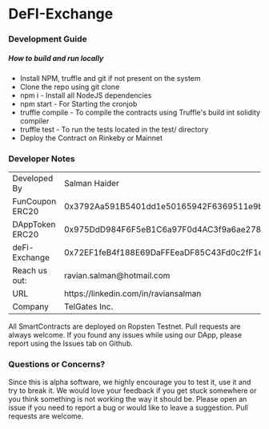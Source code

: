 # DeFI-Exchange

<h3> Development Guide </h3>
<h5>How to build and run locally</h5>

* Install NPM, truffle and git if not present on the system
* Clone the repo using git clone
* npm i - Install all NodeJS dependencies
* npm start - For Starting the cronjob
* truffle compile - To compile the contracts using Truffle's build int solidity compiler
* truffle test - To run the tests located in the test/ directory
* Deploy the Contract on Rinkeby or Mainnet

<h3>Developer Notes</h3>
<table> 
  <tr> 
    <td> Developed By </td>
    <td> Salman Haider </td>
  </tr>
   <tr>
        <td>FunCoupon ERC20</td>
        <td>0x3792Aa591B5401dd1e50165942F6369511e9b403</td>
    </tr>
        <tr>
        <td>DAppToken ERC20</td>
        <td>0x975DdD984F6F5eB1C6a97F0d4AC3f9a6ae278B73</td>
    </tr>
    </tr>
        <tr>
        <td>deFi-Exchange</td>
        <td>0x72EF1feB4f188E69DaFFEeaDF85C43Fd0c2fF1e8</td>
    </tr>
  <tr> 
    <td> Reach us out: </td>
    <td> ravian.salman@hotmail.com </td>
  </tr>
  <tr> 
    <tr> 
    <td> URL </td>
    <td> https://linkedin.com/in/raviansalman </td>
  </tr>
    <td> Company </td>
    <td> TelGates Inc. </td>
  </tr>
 </table>
All SmartContracts are deployed on Ropsten Testnet.
Pull requests are always welcome. If you found any issues while using our DApp, please report using the Issues tab on Github.

<h3> Questions or Concerns? </h3>
Since this is alpha software, we highly encourage you to test it, use it and try to break it. We would love your feedback if you get stuck somewhere or you think something is not working the way it should be. Please open an issue if you need to report a bug or would like to leave a suggestion. Pull requests are welcome.

